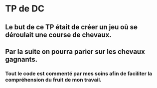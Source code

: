 # TP de DC

## Le but de ce TP était de créer un jeu où se déroulait une course de chevaux. 
## Par la suite on pourra parier sur les chevaux gagnants.

### Tout le code est commenté par mes soins afin de faciliter la compréhension du fruit de mon travail.
